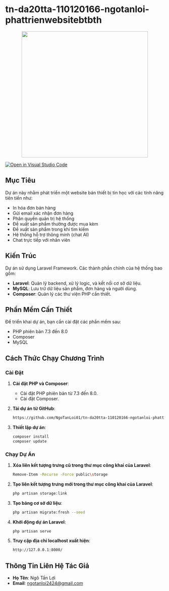 # tn-da20tta-110120166-ngotanloi-phattrienwebsitebtbth
<p align="center"><a href="https://laravel.com" target="_blank"><img src="https://raw.githubusercontent.com/laravel/art/master/logo-lockup/5%20SVG/2%20CMYK/1%20Full%20Color/laravel-logolockup-cmyk-red.svg" width="400"></a></p>

[![Open in Visual Studio Code](https://img.shields.io/static/v1?logo=visualstudiocode&label=&message=Open%20in%20Visual%20Studio%20Code&labelColor=2c2c32&color=007acc&logoColor=007acc)](https://open.vscode.dev/microsoft/Web-Dev-For-Beginners)


## Mục Tiêu
Dự án này nhằm phát triển một website bán thiết bị tin học với các tính năng tiên tiến như:
- In hóa đơn bán hàng
- Gửi email xác nhận đơn hàng
- Phân quyền quản trị hệ thống
- Đề xuất sản phẩm thường được mua kèm
- Đề xuất sản phẩm trong khi tìm kiếm
- Hệ thống hỗ trợ thông minh (chat AI)
- Chat trực tiếp với nhân viên

## Kiến Trúc
Dự án sử dụng Laravel Framework. Các thành phần chính của hệ thống bao gồm:
- **Laravel**: Quản lý backend, xử lý logic, và kết nối cơ sở dữ liệu.
- **MySQL**: Lưu trữ dữ liệu sản phẩm, đơn hàng và người dùng.
- **Composer**: Quản lý các thư viện PHP cần thiết.

## Phần Mềm Cần Thiết
Để triển khai dự án, bạn cần cài đặt các phần mềm sau:
- PHP phiên bản 7.3 đến 8.0
- Composer
- MySQL

## Cách Thức Chạy Chương Trình

### Cài Đặt
1. **Cài đặt PHP và Composer**:
   - Cài đặt PHP phiên bản từ 7.3 đến 8.0.
   - Cài đặt Composer.

2. **Tải dự án từ GitHub**:
    ```sh
    https://github.com/NgoTanLoi01/tn-da20tta-110120166-ngotanloi-phattrienwebsitebtbth.git
    ```

3. **Thiết lập dự án**:
    ```sh
    composer install
    composer update
    ```

### Chạy Dự Án
1. **Xóa liên kết tượng trưng cũ trong thư mục công khai của Laravel**:
    ```sh
    Remove-Item -Recurse -Force public\storage
    ```

2. **Tạo liên kết tượng trưng mới trong thư mục công khai của Laravel**:
    ```sh
    php artisan storage:link
    ```

3. **Tạo bảng cơ sở dữ liệu**:
    ```sh
    php artisan migrate:fresh --seed
    ```

4. **Khởi động dự án Laravel**:
    ```sh
    php artisan serve
    ```

5. **Truy cập địa chỉ localhost xuất hiện**:
    ```sh
    http://127.0.0.1:8000/
    ```

## Thông Tin Liên Hệ Tác Giả
- **Họ Tên**: Ngô Tấn Lợi
- **Email**: ngotanloi2424@gmail.com

